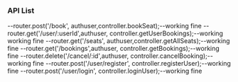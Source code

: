 
### API List ###
--router.post('/book', authuser,controller.bookSeat);--working fine
--router.get('/user/:userId',authuser, controller.getUserBookings);--working working fine
--router.get('/seats', authuser,controller.getAllSeats);--working fine
--router.get('/bookings',authuser, controller.getBookings);--working fine 
--router.delete('/cancel/:id',authuser, controller.cancelBooking);--working fine
--router.post('/user/register', controller.registerUser);--working fine
--router.post('/user/login', controller.loginUser);--working fine


